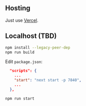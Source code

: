 ## Hosting

Just use [Vercel](https://vercel.com/).

## Localhost (TBD)

```sh
npm install --legacy-peer-dep
npm run build
```

Edit `package.json`:

```json
  "scripts": {
	...
    "start": "next start -p 7840",
    ...
  },
```

```sh
npm run start
```